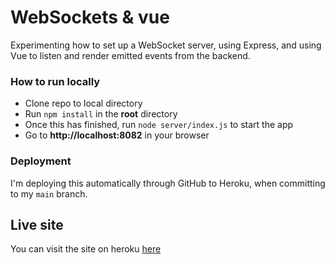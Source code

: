 # WebSockets & vue

Experimenting how to set up a WebSocket server, using Express, and using Vue to listen and render emitted events from the backend.


### How to run locally

- Clone repo to local directory
- Run `npm install` in the **root** directory
- Once this has finished, run `node server/index.js` to start the app
- Go to **http://localhost:8082** in your browser


### Deployment 

I'm deploying this automatically through GitHub to Heroku, when committing to my `main` branch.


## Live site

You can visit the site on heroku [here](https://scriptedpixels-web-socket-vue.herokuapp.com)